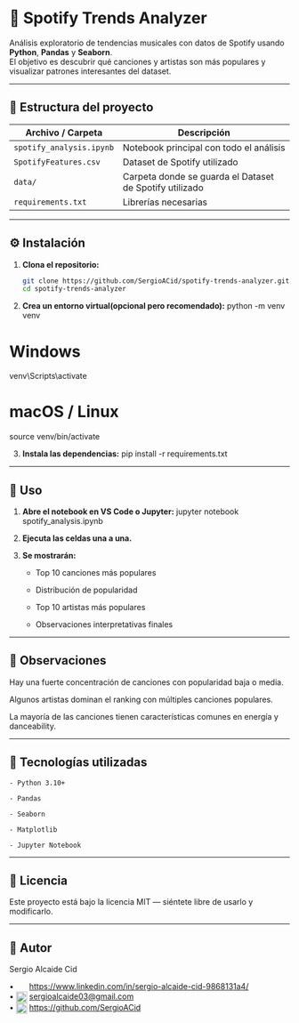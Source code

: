 # 🎵 Spotify Trends Analyzer
Análisis exploratorio de tendencias musicales con datos de Spotify usando **Python**, **Pandas** y **Seaborn**.  
El objetivo es descubrir qué canciones y artistas son más populares y visualizar patrones interesantes del dataset.

---

## 📁 Estructura del proyecto
| Archivo / Carpeta | Descripción |
|--------------------|-------------|
| `spotify_analysis.ipynb` | Notebook principal con todo el análisis |
| `SpotifyFeatures.csv` | Dataset de Spotify utilizado |
| `data/` | Carpeta donde se guarda el Dataset de Spotify utilizado |
| `requirements.txt` | Librerías necesarias |

---

## ⚙️ Instalación
1. **Clona el repositorio:**
   ```bash
   git clone https://github.com/SergioACid/spotify-trends-analyzer.git
   cd spotify-trends-analyzer

2. **Crea un entorno virtual(opcional pero recomendado):**
python -m venv venv
# Windows
venv\Scripts\activate
# macOS / Linux
source venv/bin/activate

3. **Instala las dependencias:**
pip install -r requirements.txt

---

## 🚀 Uso
1. **Abre el notebook en VS Code o Jupyter:**
jupyter notebook spotify_analysis.ipynb

2. **Ejecuta las celdas una a una.**

3. **Se mostrarán:**

    - Top 10 canciones más populares

    - Distribución de popularidad

    - Top 10 artistas más populares

    - Observaciones interpretativas finales

---

## 🧠 Observaciones

Hay una fuerte concentración de canciones con popularidad baja o media.

Algunos artistas dominan el ranking con múltiples canciones populares.

La mayoría de las canciones tienen características comunes en energía y danceability.

---

## 🧩 Tecnologías utilizadas

    - Python 3.10+

    - Pandas

    - Seaborn

    - Matplotlib

    - Jupyter Notebook

---

## 📜 Licencia

Este proyecto está bajo la licencia MIT — siéntete libre de usarlo y modificarlo.

---

## 💬 Autor

Sergio Alcaide Cid

• <img src="https://upload.wikimedia.org/wikipedia/commons/c/ca/LinkedIn_logo_initials.png" width="20" height="15" style="vertical-align:middle;"/> https://www.linkedin.com/in/sergio-alcaide-cid-9868131a4/  
• <img src="https://upload.wikimedia.org/wikipedia/commons/4/4e/Gmail_Icon.png" width="20" height="20" style="vertical-align:middle;"/> sergioalcaide03@gmail.com  
• <img src="https://upload.wikimedia.org/wikipedia/commons/9/91/Octicons-mark-github.svg" width="20" height="20" style="vertical-align:middle;"/> https://github.com/SergioACid  
